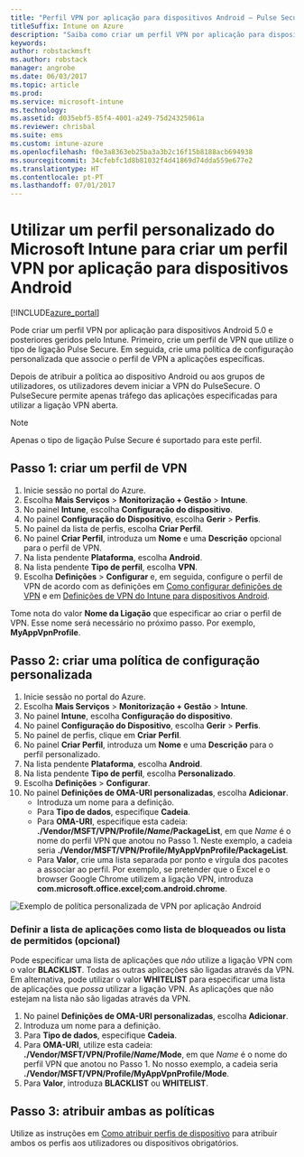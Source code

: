 ```yaml
---
title: "Perfil VPN por aplicação para dispositivos Android – Pulse Secure"
titleSuffix: Intune on Azure
description: "Saiba como criar um perfil VPN por aplicação para dispositivos Android geridos pelo Intune.\""
keywords: 
author: robstackmsft
ms.author: robstack
manager: angrobe
ms.date: 06/03/2017
ms.topic: article
ms.prod: 
ms.service: microsoft-intune
ms.technology: 
ms.assetid: d035ebf5-85f4-4001-a249-75d24325061a
ms.reviewer: chrisbal
ms.suite: ems
ms.custom: intune-azure
ms.openlocfilehash: f0e3a8363eb25ba3a3b2c16f15b8188acb694938
ms.sourcegitcommit: 34cfebfc1d8b81032f4d41869d74dda559e677e2
ms.translationtype: HT
ms.contentlocale: pt-PT
ms.lasthandoff: 07/01/2017
---
```

# <a name="use-a-microsoft-intune-custom-profile-to-create-a-per-app-vpn-profile-for-android-devices"></a>Utilizar um perfil personalizado do Microsoft Intune para criar um perfil VPN por aplicação para dispositivos Android

[!INCLUDE[azure_portal](./includes/azure_portal.md)]

Pode criar um perfil VPN por aplicação para dispositivos Android 5.0 e posteriores geridos pelo Intune. Primeiro, crie um perfil de VPN que utilize o tipo de ligação Pulse Secure. Em seguida, crie uma política de configuração personalizada que associe o perfil de VPN a aplicações específicas.

Depois de atribuir a política ao dispositivo Android ou aos grupos de utilizadores, os utilizadores devem iniciar a VPN do PulseSecure. O PulseSecure permite apenas tráfego das aplicações especificadas para utilizar a ligação VPN aberta.

> [!NOTE]
>
> Apenas o tipo de ligação Pulse Secure é suportado para este perfil.


## <a name="step-1-create-a-vpn-profile"></a>Passo 1: criar um perfil de VPN


1. Inicie sessão no portal do Azure.
2. Escolha **Mais Serviços** > **Monitorização + Gestão** > **Intune**.
3. No painel **Intune**, escolha **Configuração do dispositivo**.
2. No painel **Configuração do Dispositivo**, escolha **Gerir** > **Perfis**.
2. No painel da lista de perfis, escolha **Criar Perfil**.
3. No painel **Criar Perfil**, introduza um **Nome** e uma **Descrição** opcional para o perfil de VPN.
4. Na lista pendente **Plataforma**, escolha **Android**.
5. Na lista pendente **Tipo de perfil**, escolha **VPN**.
3. Escolha **Definições** > **Configurar** e, em seguida, configure o perfil de VPN de acordo com as definições em [Como configurar definições de VPN](vpn-settings-configure.md) e em [Definições de VPN do Intune para dispositivos Android](vpn-settings-android.md).

Tome nota do valor **Nome da Ligação** que especificar ao criar o perfil de VPN. Esse nome será necessário no próximo passo. Por exemplo, **MyAppVpnProfile**.

## <a name="step-2-create-a-custom-configuration-policy"></a>Passo 2: criar uma política de configuração personalizada

1. Inicie sessão no portal do Azure.
2. Escolha **Mais Serviços** > **Monitorização + Gestão** > **Intune**.
3. No painel **Intune**, escolha **Configuração do dispositivo**.
2. No painel **Configuração do Dispositivo**, escolha **Gerir** > **Perfis**.
3. No painel de perfis, clique em **Criar Perfil**.
4. No painel **Criar Perfil**, introduza um **Nome** e uma **Descrição** para o perfil personalizado.
5. Na lista pendente **Plataforma**, escolha **Android**.
6. Na lista pendente **Tipo de perfil**, escolha **Personalizado**.
7. Escolha **Definições** > **Configurar**.
3. No painel **Definições de OMA-URI personalizadas**, escolha **Adicionar**.
    - Introduza um nome para a definição.
    - Para **Tipo de dados**, especifique **Cadeia**.
    - Para **OMA-URI**, especifique esta cadeia: **./Vendor/MSFT/VPN/Profile/*Name*/PackageList**, em que *Name* é o nome do perfil VPN que anotou no Passo 1. Neste exemplo, a cadeia seria **./Vendor/MSFT/VPN/Profile/MyAppVpnProfile/PackageList**.
    - Para **Valor**, crie uma lista separada por ponto e vírgula dos pacotes a associar ao perfil. Por exemplo, se pretender que o Excel e o browser Google Chrome utilizem a ligação VPN, introduza **com.microsoft.office.excel;com.android.chrome**.

![Exemplo de política personalizada de VPN por aplicação Android](./media/android_per_app_vpn_oma_uri.png)

### <a name="set-your-app-list-to-blacklist-or-whitelist-optional"></a>Definir a lista de aplicações como lista de bloqueados ou lista de permitidos (opcional)
  Pode especificar uma lista de aplicações que *não* utilize a ligação VPN com o valor **BLACKLIST**. Todas as outras aplicações são ligadas através da VPN.
Em alternativa, pode utilizar o valor **WHITELIST** para especificar uma lista de aplicações que *possa* utilizar a ligação VPN. As aplicações que não estejam na lista não são ligadas através da VPN.
  1.    No painel **Definições de OMA-URI personalizadas**, escolha **Adicionar**.
  2.    Introduza um nome para a definição.
  3.    Para **Tipo de dados**, especifique **Cadeia**.
  4.    Para **OMA-URI**, utilize esta cadeia: **./Vendor/MSFT/VPN/Profile/*Name*/Mode**, em que *Name* é o nome do perfil VPN que anotou no Passo 1. No nosso exemplo, a cadeia seria **./Vendor/MSFT/VPN/Profile/MyAppVpnProfile/Mode**.
  5.    Para **Valor**, introduza **BLACKLIST** ou **WHITELIST**.



## <a name="step-3-assign-both-policies"></a>Passo 3: atribuir ambas as políticas

Utilize as instruções em [Como atribuir perfis de dispositivo](device-profile-assign.md) para atribuir ambos os perfis aos utilizadores ou dispositivos obrigatórios.
